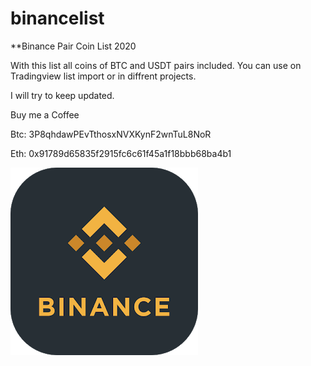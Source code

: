 # binancelist

**Binance Pair Coin List 2020

With this list all coins of BTC and USDT pairs included.
You can use on Tradingview list import or in diffrent projects.

I will try to keep updated.

Buy me a Coffee

Btc: 3P8qhdawPEvTthosxNVXKynF2wnTuL8NoR

Eth: 0x91789d65835f2915fc6c61f45a1f18bbb68ba4b1


<img src="./binance.png" raw=true style="margin-right: 10px;"/>
